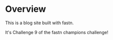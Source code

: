 # Overview

This is a blog site built with fastn.

It's Challenge 9 of the fastn champions challenge! 
